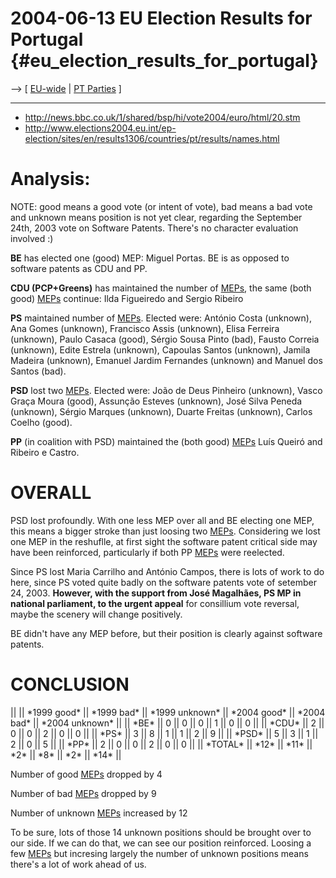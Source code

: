 # 2004-06-13 EU Election Results for Portugal {#eu_election_results_for_portugal}

\--\> \[ [ EU-wide](ElectResu0406En "wikilink") \| [ PT
Parties](ElectPtPart0405En "wikilink") \]

------------------------------------------------------------------------

-   <http://news.bbc.co.uk/1/shared/bsp/hi/vote2004/euro/html/20.stm>
-   <http://www.elections2004.eu.int/ep-election/sites/en/results1306/countries/pt/results/names.html>

# Analysis:

NOTE: good means a good vote (or intent of vote), bad means a bad vote
and unknown means position is not yet clear, regarding the September
24th, 2003 vote on Software Patents. There\'s no character evaluation
involved :)

**BE** has elected one (good) MEP: Miguel Portas. BE is as opposed to
software patents as CDU and PP.

**CDU (PCP+Greens)** has maintained the number of
[MEPs](MEPs "wikilink"), the same (both good) [MEPs](MEPs "wikilink")
continue: Ilda Figueiredo and Sergio Ribeiro

**PS** maintained number of [MEPs](MEPs "wikilink"). Elected were:
António Costa (unknown), Ana Gomes (unknown), Francisco Assis (unknown),
Elisa Ferreira (unknown), Paulo Casaca (good), Sérgio Sousa Pinto (bad),
Fausto Correia (unknown), Edite Estrela (unknown), Capoulas Santos
(unknown), Jamila Madeira (unknown), Emanuel Jardim Fernandes (unknown)
and Manuel dos Santos (bad).

**PSD** lost two [MEPs](MEPs "wikilink"). Elected were: João de Deus
Pinheiro (unknown), Vasco Graça Moura (good), Assunção Esteves
(unknown), José Silva Peneda (unknown), Sérgio Marques (unknown), Duarte
Freitas (unknown), Carlos Coelho (good).

**PP** (in coalition with PSD) maintained the (both good)
[MEPs](MEPs "wikilink") Luís Queiró and Ribeiro e Castro.

# OVERALL

PSD lost profoundly. With one less MEP over all and BE electing one MEP,
this means a bigger stroke than just loosing two
[MEPs](MEPs "wikilink"). Considering we lost one MEP in the reshuflle,
at first sight the software patent critical side may have been
reinforced, particularly if both PP [MEPs](MEPs "wikilink") were
reelected.

Since PS lost Maria Carrilho and António Campos, there is lots of work
to do here, since PS voted quite badly on the software patents vote of
setember 24, 2003. **However, with the support from José Magalhães, PS
MP in national parliament, to the urgent appeal** for consillium vote
reversal, maybe the scenery will change positively.

BE didn\'t have any MEP before, but their position is clearly against
software patents.

# CONCLUSION

\|\| \|\| \*1999 good\* \|\| \*1999 bad\* \|\| \*1999 unknown\* \|\|
\*2004 good\* \|\| \*2004 bad\* \|\| \*2004 unknown\* \|\| \|\| \*BE\*
\|\| 0 \|\| 0 \|\| 0 \|\| 1 \|\| 0 \|\| 0 \|\| \|\| \*CDU\* \|\| 2 \|\|
0 \|\| 0 \|\| 2 \|\| 0 \|\| 0 \|\| \|\| \*PS\* \|\| 3 \|\| 8 \|\| 1 \|\|
1 \|\| 2 \|\| 9 \|\| \|\| \*PSD\* \|\| 5 \|\| 3 \|\| 1 \|\| 2 \|\| 0
\|\| 5 \|\| \|\| \*PP\* \|\| 2 \|\| 0 \|\| 0 \|\| 2 \|\| 0 \|\| 0 \|\|
\|\| \*TOTAL\* \|\| \*12\* \|\| \*11\* \|\| \*2\* \|\| \*8\* \|\| \*2\*
\|\| \*14\* \|\|

Number of good [MEPs](MEPs "wikilink") dropped by 4

Number of bad [MEPs](MEPs "wikilink") dropped by 9

Number of unknown [MEPs](MEPs "wikilink") increased by 12

To be sure, lots of those 14 unknown positions should be brought over to
our side. If we can do that, we can see our position reinforced. Loosing
a few [MEPs](MEPs "wikilink") but incresing largely the number of
unknown positions means there\'s a lot of work ahead of us.
